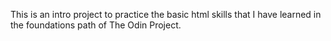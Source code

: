 This is an intro project to practice the basic html skills that I have learned in the foundations path of The Odin Project.